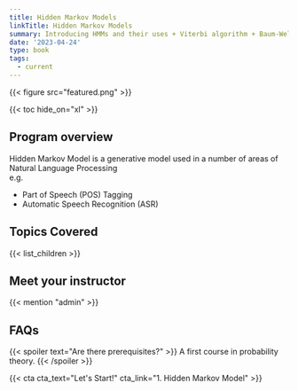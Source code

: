 ```yaml
---
title: Hidden Markov Models
linkTitle: Hidden Markov Models
summary: Introducing HMMs and their uses + Viterbi algorithm + Baum-Welch Algorithm
date: '2023-04-24'
type: book
tags:
  - current
---
```


{{< figure src="featured.png" >}}

{{< toc hide_on="xl" >}}

## Program overview

Hidden Markov Model is a generative model used in a number of areas of Natural Language Processing <br>
e.g.

* Part of Speech (POS) Tagging
* Automatic Speech Recognition (ASR)

## Topics Covered

{{< list_children >}}

## Meet your instructor

{{< mention "admin" >}}

## FAQs

{{< spoiler text="Are there prerequisites?" >}}
A first course in probability theory.
{{< /spoiler >}}

<!-- {{< spoiler text="How often do the courses run?" >}}
Continuously, at your own pace.
{{< /spoiler >}} -->

{{< cta cta_text="Let's Start!" cta_link="1. Hidden Markov Model" >}}
